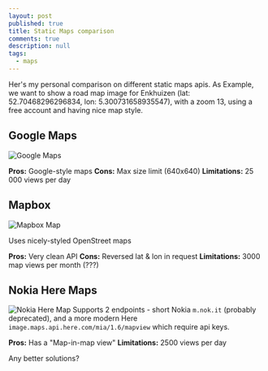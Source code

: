 ```yaml
---
layout: post
published: true
title: Static Maps comparison
comments: true
description: null
tags: 
  - maps
---
```


Her's my personal comparison on different static maps apis. As Example, we want to show a road map image for Enkhuizen (lat: 52.70468296296834, lon: 5.300731658935547), with a zoom 13, using a free account and having nice map style.

## Google Maps
![Google Maps](http://maps.googleapis.com/maps/api/staticmap?center=52.70468296296834,5.300731658935547&zoom=13&size=640x200&sensor=false)

**Pros:** Google-style maps
**Cons:** Max size limit (640x640)
**Limitations:** 25 000 views per day

## Mapbox
![Mapbox Map](http://api.tiles.mapbox.com/v3/xslim.hgm2p8g2/5.300731658935547,52.70468296296834,13/640x200.png)

Uses nicely-styled OpenStreet maps

**Pros:** Very clean API
**Cons:** Reversed lat & lon in request
**Limitations:** 3000 map views per month (???)

## Nokia Here Maps
![Nokia Here Map](http://m.nok.it/?w=640&h=200&ml=eng&nord&nodot&pip&c=52.70468296296834,5.300731658935547&z=13&f=0)
Supports 2 endpoints - short Nokia `m.nok.it` (probably deprecated), and a more modern Here `image.maps.api.here.com/mia/1.6/mapview` which require api keys.

**Pros:** Has a "Map-in-map view"
**Limitations:** 2500 views per day

Any better solutions? 
